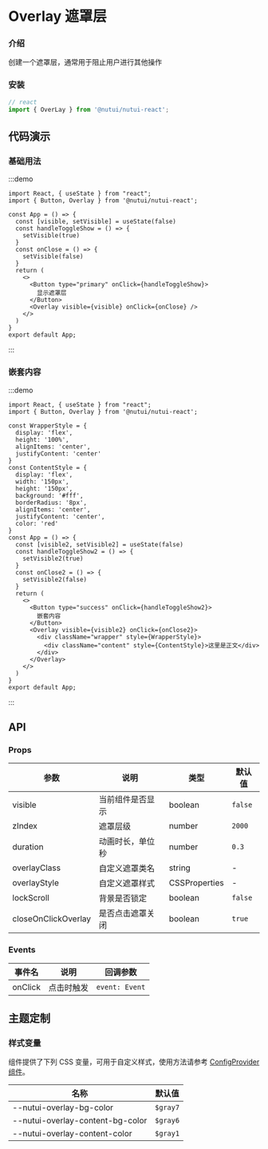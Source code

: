 # Overlay 遮罩层

### 介绍

创建一个遮罩层，通常用于阻止用户进行其他操作

### 安装


``` ts
// react
import { OverLay } from '@nutui/nutui-react';
```

## 代码演示

### 基础用法

:::demo
```tsx
import React, { useState } from "react";
import { Button, Overlay } from '@nutui/nutui-react';

const App = () => {
  const [visible, setVisible] = useState(false)
  const handleToggleShow = () => {
    setVisible(true)
  }
  const onClose = () => {
    setVisible(false)
  }
  return (
    <>
      <Button type="primary" onClick={handleToggleShow}>
        显示遮罩层
      </Button>
      <Overlay visible={visible} onClick={onClose} />
    </>
  )
}
export default App;
```
:::

### 嵌套内容

:::demo
```tsx
import React, { useState } from "react";
import { Button, Overlay } from '@nutui/nutui-react';

const WrapperStyle = {
  display: 'flex',
  height: '100%',
  alignItems: 'center',
  justifyContent: 'center'
}
const ContentStyle = {
  display: 'flex',
  width: '150px',
  height: '150px',
  background: '#fff',
  borderRadius: '8px',
  alignItems: 'center',
  justifyContent: 'center',
  color: 'red'
}
const App = () => {
  const [visible2, setVisible2] = useState(false)
  const handleToggleShow2 = () => {
    setVisible2(true)
  }
  const onClose2 = () => {
    setVisible2(false)
  }
  return (
    <>
      <Button type="success" onClick={handleToggleShow2}>
        嵌套内容
      </Button>
      <Overlay visible={visible2} onClick={onClose2}>
        <div className="wrapper" style={WrapperStyle}>
          <div className="content" style={ContentStyle}>这里是正文</div>
        </div>
      </Overlay>
    </>
  )
}
export default App;
```
:::

## API

### Props

| 参数                   | 说明             | 类型           | 默认值 |
| ---------------------- | ---------------- | -------------- | ------ |
| visible                   | 当前组件是否显示 | boolean        | `false`  |
| zIndex                | 遮罩层级         | number | `2000`   |
| duration               | 动画时长，单位秒 | number | `0.3`    |
| overlayClass          | 自定义遮罩类名   | string         | -      |
| overlayStyle          | 自定义遮罩样式   | CSSProperties  | -      |
| lockScroll          | 背景是否锁定   | boolean  | `false`     |
| closeOnClickOverlay | 是否点击遮罩关闭 | boolean        | `true`   |

### Events

| 事件名 | 说明       | 回调参数     |
| ------ | ---------- | ------------ |
| onClick  | 点击时触发 | `event: Event` |


## 主题定制

### 样式变量

组件提供了下列 CSS 变量，可用于自定义样式，使用方法请参考 [ConfigProvider 组件](#/zh-CN/component/configprovider)。

| 名称 | 默认值 |
| --- | --- |
| --nutui-overlay-bg-color | `$gray7` |
| --nutui-overlay-content-bg-color | `$gray6` |
| --nutui-overlay-content-color | `$gray1` |
